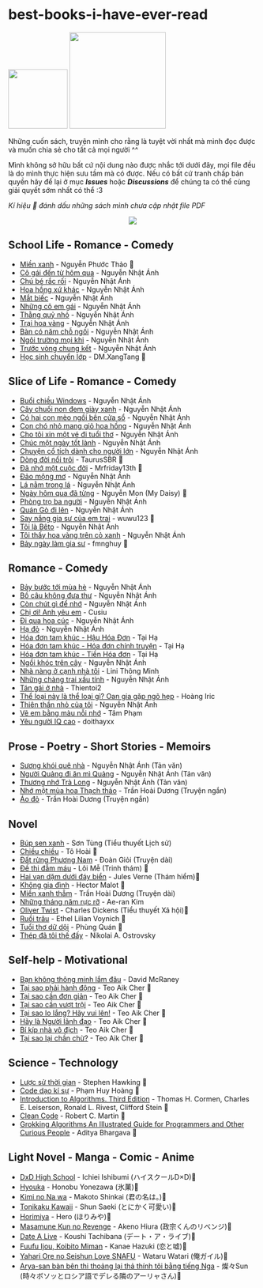 # best-books-i-have-ever-read

<img src="https://forthebadge.com/images/badges/built-with-love.svg" width="120"/> [<img src="https://img.shields.io/badge/Creator-Keri%20Nguyen-pink.svg?style=for-the-badge" width="195"/>](https://github.com/kr4zym3nvn)

Những cuốn sách, truyện mình cho rằng là tuyệt vời nhất mà mình đọc được và muốn chia sẻ cho tất cả mọi người ^^

Mình không sở hữu bất cứ nội dung nào được nhắc tới dưới đây, mọi file đều là do mình thực hiện sưu tầm mà có được. Nếu có bất cứ tranh chấp bản quyền hãy để lại ở mục ***Issues*** hoặc ***Discussions*** để chúng ta có thể cùng giải quyết sớm nhất có thể :3 

*Kí hiệu 💠 đánh dấu những sách mình chưa cập nhật file PDF*



<p align="center">
<img src="https://raw.githubusercontent.com/kr4zym3nvn/best-books-i-have-ever-read/main/img/Icon_Emoji_068_Hu_Tao_Adorable.webp">

</p><p align="center">

## School Life - Romance - Comedy
- [Miền xanh]() - Nguyễn Phước Thảo 💠
- [Cô gái đến từ hôm qua](https://github.com/kr4zym3nvn/best-books-i-have-ever-read/blob/main/romance-comendy-school/Co%20Gai%20Den%20Tu%20Hom%20Qua%20-%20Nguyen%20Nhat%20Anh.pdf) - Nguyễn Nhật Ánh
- [Chú bé rắc rối](https://github.com/kr4zym3nvn/best-books-i-have-ever-read/blob/main/romance-comendy-school/Chu%20Be%20Rac%20Roi%20-%20Nguyen%20Nhat%20Anh.pdf) - Nguyễn Nhật Ánh
- [Hoa hồng xứ khác](https://github.com/kr4zym3nvn/best-books-i-have-ever-read/blob/main/romance-comendy-school/Hoa%20Hong%20Xu%20Khac%20-%20Nguyen%20Nhat%20Anh.pdf) - Nguyễn Nhật Ánh
- [Mắt biếc](https://github.com/kr4zym3nvn/best-books-i-have-ever-read/blob/main/romance-comendy-school/Mat%20Biec%20-%20Nguyen%20Nhat%20Anh.pdf) - Nguyễn Nhật Ánh 
- [Những cô em gái](https://github.com/kr4zym3nvn/best-books-i-have-ever-read/blob/main/romance-comendy-school/Nhung%20Co%20Em%20Gai%20-%20Nguyen%20Nhat%20Anh.pdf) - Nguyễn Nhật Ánh 
- [Thằng quỷ nhỏ](https://github.com/kr4zym3nvn/best-books-i-have-ever-read/blob/main/romance-comendy-school/Thang%20Quy%20Nho%20-%20Nguyen%20Nhat%20Anh.pdf) - Nguyễn Nhật Ánh
- [Trại hoa vàng](https://github.com/kr4zym3nvn/best-books-i-have-ever-read/blob/main/romance-comendy-school/Trai%20Hoa%20Vang%20-%20Nguyen%20Nhat%20Anh.pdf) - Nguyễn Nhật Ánh
- [Bàn có năm chỗ ngồi](https://github.com/kr4zym3nvn/best-books-i-have-ever-read/blob/main/school/Ban%20Co%20Nam%20Cho%20Ngoi%20-%20Nguyen%20Nhat%20Anh.pdf) - Nguyễn Nhật Ánh
- [Ngôi trường mọi khi](https://github.com/kr4zym3nvn/best-books-i-have-ever-read/blob/main/school/Ngoi%20Truong%20Moi%20Khi%20-%20Nguyen%20Nhat%20Anh.pdf) - Nguyễn Nhật Ánh
- [Trước vòng chung kết](https://github.com/kr4zym3nvn/best-books-i-have-ever-read/blob/main/school/Truoc%20Vong%20Chung%20Ket%20-%20Nguyen%20Nhat%20Anh.pdf) - Nguyễn Nhật Ánh
- [Học sinh chuyển lớp]() - DM.XangTang 💠

## Slice of Life - Romance - Comedy
- [Buổi chiều Windows](https://github.com/kr4zym3nvn/best-books-i-have-ever-read/blob/main/slice_life-romance/Buoi%20Chieu%20Windows%20-%20Nguyen%20Nhat%20Anh.pdf) - Nguyễn Nhật Ánh
- [Cây chuối non đem giày xanh](https://github.com/kr4zym3nvn/best-books-i-have-ever-read/blob/main/slice_life-romance/cay-chuoi-non-dem-giay-xanh-nguyen-nhat-anh.pdf) - Nguyễn Nhật Ánh
- [Có hai con mèo ngồi bên cửa sổ](https://github.com/kr4zym3nvn/best-books-i-have-ever-read/blob/main/slice_life-romance/Co%20Hai%20Con%20Meo%20Ngoi%20Ben%20Cua%20So%20-%20Nguyen%20Nhat%20Anh.pdf) - Nguyễn Nhật Ánh
- [Con chó nhỏ mang giỏ hoa hồng](https://github.com/kr4zym3nvn/best-books-i-have-ever-read/blob/main/slice_life-romance/con-cho-nho-mang-gio-hoa-hong-nguyen-nhat-anh.pdf) - Nguyễn Nhật Ánh
- [Cho tôi xin một vé đi tuổi thơ](https://github.com/kr4zym3nvn/best-books-i-have-ever-read/blob/main/slice_life-romance/Cho%20Toi%20Xin%20Mot%20Ve%20Di%20Tuoi%20Tho%20-%20Nguyen%20Nhat%20Anh.pdf) - Nguyễn Nhật Ánh
- [Chúc một ngày tốt lành](https://github.com/kr4zym3nvn/best-books-i-have-ever-read/blob/main/slice_life-romance/chuc-mot-ngay-tot-lanh-nguyen-nhat-anh.pdf) - Nguyễn Nhật Ánh
- [Chuyện cổ tích dành cho người lớn](https://github.com/kr4zym3nvn/best-books-i-have-ever-read/blob/main/slice_life-romance/Chuyen%20Co%20Tich%20Danh%20Cho%20Nguoi%20Lon%20-%20Nguyen%20Nhat%20Anh.pdf) - Nguyễn Nhật Ánh
- [Dòng đời nổi trôi]() - TaurusSBR 💠
- [Đã nhớ một cuộc đời]() - Mrfriday13th 💠
- [Đảo mộng mơ](https://github.com/kr4zym3nvn/best-books-i-have-ever-read/blob/main/slice_life-romance/Dao%20Mong%20Mo%20-%20Nguyen%20Nhat%20Anh.pdf) - Nguyễn Nhật Ánh
- [Lá nằm trong lá](https://github.com/kr4zym3nvn/best-books-i-have-ever-read/blob/main/slice_life-romance/La%20Nam%20Trong%20La%20-%20Nguyen%20Nhat%20Anh.pdf) - Nguyễn Nhật Ánh
- [Ngày hôm qua đã từng]() - Nguyễn Mon (My Daisy) 💠
- [Phòng trọ ba người](https://github.com/kr4zym3nvn/best-books-i-have-ever-read/blob/main/slice_life-romance/Phong%20Tro%20Ba%20Nguoi%20-%20Nguyen%20Nhat%20Anh.pdf) - Nguyễn Nhật Ánh
- [Quán Gò đi lên](https://github.com/kr4zym3nvn/best-books-i-have-ever-read/blob/main/slice_life-romance/Quan%20Go%20Di%20Len%20-%20Nguyen%20Nhat%20Anh.pdf) - Nguyễn Nhật Ánh
- [Say nắng gia sư của em trai]() - wuwu123 💠
- [Tôi là Bêto](https://github.com/kr4zym3nvn/best-books-i-have-ever-read/blob/main/slice_life-romance/Toi%20La%20Beto%20-%20Nguyen%20Nhat%20Anh.pdf) - Nguyễn Nhật Ánh
- [Tôi thấy hoa vàng trên cỏ xanh](https://github.com/kr4zym3nvn/best-books-i-have-ever-read/blob/main/slice_life-romance/Toi%20Thay%20Hoa%20Vang%20Tren%20Co%20Xanh%20-%20Nguyen%20Nhat%20Anh.pdf) - Nguyễn Nhật Ánh
- [Bảy ngày làm gia sư]() - fmnghuy 💠

## Romance - Comedy
- [Bảy bước tới mùa hè](https://github.com/kr4zym3nvn/best-books-i-have-ever-read/blob/main/romance-comedy/bay-buoc-toi-mua-he-Nguyen-Nhat-Anh.pdf) - Nguyễn Nhật Ánh
- [Bồ câu không đưa thư](https://github.com/kr4zym3nvn/best-books-i-have-ever-read/blob/main/romance-comedy/Bo%20Cau%20Khong%20Dua%20Thu%20-%20Nguyen%20Nhat%20Anh.pdf) - Nguyễn Nhật Ánh
- [Còn chút gì để nhớ](https://github.com/kr4zym3nvn/best-books-i-have-ever-read/blob/main/romance-comedy/Con%20Chut%20Gi%20De%20Nho%20-%20Nguyen%20Nhat%20Anh.pdf) - Nguyễn Nhật Ánh
- [Chị ơi! Anh yêu em](https://github.com/kr4zym3nvn/best-books-i-have-ever-read/blob/main/romance-comedy/Ch%E1%BB%8B%20%C6%A0i%2C%20Anh%20Y%C3%AAu%20Em!%20-%20Cusiu.pdf) - Cusiu 
- [Đi qua hoa cúc](https://github.com/kr4zym3nvn/best-books-i-have-ever-read/blob/main/romance-comedy/Di%20Qua%20Hoa%20Cuc%20-%20Nguyen%20Nhat%20Anh.pdf) - Nguyễn Nhật Ánh
- [Hạ đỏ](https://github.com/kr4zym3nvn/best-books-i-have-ever-read/blob/main/romance-comedy/Ha%20Do%20-%20Nguyen%20Nhat%20Anh.pdf) - Nguyễn Nhật Ánh
- [Hóa đơn tam khúc - Hậu Hóa Đơn](https://github.com/kr4zym3nvn/best-books-i-have-ever-read/blob/main/romance-comedy/hau-hoa-don-tai-ha.pdf) - Tại Hạ
- [Hóa đơn tam khúc - Hóa đơn chính truyện](https://github.com/kr4zym3nvn/best-books-i-have-ever-read/blob/main/romance-comedy/hoa-don-chinh-truyen-tai-ha.pdf) - Tại Hạ
- [Hóa đơn tam khúc - Tiền Hóa đơn](https://github.com/kr4zym3nvn/best-books-i-have-ever-read/blob/main/romance-comedy/Chuyen%20Tien%20Hoa%20Don.pdf) - Tại Hạ
- [Ngồi khóc trên cây](https://github.com/kr4zym3nvn/best-books-i-have-ever-read/blob/main/romance-comedy/Ngoi-khoc-tren-cay-Nguyen-Nhat-Anh.pdf) - Nguyễn Nhật Ánh
- [Nhà nàng ở cạnh nhà tôi](https://github.com/kr4zym3nvn/best-books-i-have-ever-read/blob/main/romance-comedy/Nha%20Nang%20O%20Canh%20Nha%20Toi%20-%20Li%20Ni.pdf) - Lini Thông Minh
- [Những chàng trai xấu tính](https://github.com/kr4zym3nvn/best-books-i-have-ever-read/blob/main/romance-comendy-school/Nhung%20Chang%20Trai%20Xau%20Tinh%20-%20Nguyen%20Nhat%20Anh.pdf) - Nguyễn Nhật Ánh
- [Tán gái ở nhà](https://github.com/kr4zym3nvn/best-books-i-have-ever-read/blob/main/romance-comedy/Tan%20Gai%20O%20Nha%20-%20thientoi2.pdf) - Thientoi2
- [Thể loại này là thể loại gì? Oan gia gặp ngõ hẹp](https://github.com/kr4zym3nvn/best-books-i-have-ever-read/blob/main/romance-comedy/The%20Loai%20Nay%20La%20The%20Loai%20Gi...%20Oan%20Gia%20Ngo%20Hep%20-%20Mr.iric%20-%20Full.pdf) - Hoàng Iric
- [Thiên thần nhỏ của tôi](https://github.com/kr4zym3nvn/best-books-i-have-ever-read/blob/main/romance-comedy/Thien%20Than%20Nho%20Cua%20Toi%20-%20Nguyen%20Nhat%20Anh.pdf) - Nguyễn Nhật Ánh
- [Vẽ em bằng màu nỗi nhớ](https://github.com/kr4zym3nvn/best-books-i-have-ever-read/blob/main/romance-comedy/Ve%20Em%20Bang%20Mau%20Noi%20Nho%20-%20Tam%20Pham.pdf) - Tâm Phạm
- [Yêu người IQ cao](https://github.com/kr4zym3nvn/best-books-i-have-ever-read/blob/main/romance-comedy/yeu-nguoi-iq-cao-doithayxx.pdf) - doithayxx

## Prose - Poetry - Short Stories - Memoirs
- [Sương khói quê nhà](https://github.com/kr4zym3nvn/best-books-i-have-ever-read/blob/main/prose/suong-khoi-que-nha-nguyen-nhat-anh.pdf) - Nguyễn Nhật Ánh (Tản văn)
- [Người Quảng đi ăn mì Quảng](https://github.com/kr4zym3nvn/best-books-i-have-ever-read/blob/main/prose/nguoi-quang-di-an-mi-quang-nguyen-nhat-anh.pdf) - Nguyễn Nhật Ánh (Tản văn)
- [Thương nhớ Trà Long](https://github.com/kr4zym3nvn/best-books-i-have-ever-read/blob/main/prose/thuong-nho-tra-long-nguyen-nhat-anh.pdf) - Nguyễn Nhật Ánh (Tản văn)
- [Nhớ một mùa hoa Thạch thảo](https://github.com/kr4zym3nvn/best-books-i-have-ever-read/blob/main/novel/Nho%20mot%20mua%20hoa%20thach%20thao%20-%20Tran%20Hoai%20Duong.pdf) - Trần Hoài Dương (Truyện ngắn)
- [Áo đỏ](https://github.com/kr4zym3nvn/best-books-i-have-ever-read/blob/main/novel/Ao%20do%20-%20Tran%20Hoai%20Duong.pdf) - Trần Hoài Dương (Truyện ngắn)

## Novel
- [Búp sen xanh](https://github.com/kr4zym3nvn/best-books-i-have-ever-read/blob/main/novel/bup-sen-xanh-son-tung.pdf) - Sơn Tùng (Tiểu thuyết Lịch sử)
- [Chiều chiều]() - Tô Hoài 💠
- [Đất rừng Phương Nam](https://github.com/kr4zym3nvn/best-books-i-have-ever-read/blob/main/novel/dat-rung-phuong-nam-doan-gioi.pdf) - Đoàn Giỏi (Truyện dài)
- [Đề thi đẫm máu]() - Lôi Mễ (Trinh thám) 💠
- [Hai vạn dặm dưới đáy biển]() - Jules Verne (Thám hiểm)💠
- [Không gia đình]() - Hector Malot 💠
- [Miền xanh thẳm](https://github.com/kr4zym3nvn/best-books-i-have-ever-read/blob/main/novel/mien-xanh-tham-tran-hoai-duong.pdf) - Trần Hoài Dương (Truyện dài)
- [Những tháng năm rực rỡ](https://github.com/kr4zym3nvn/best-books-i-have-ever-read/blob/main/novel/Nhung%20Nam%20Thang%20Ruc%20Ro%20-%20Ae-ran%20Kim.pdf) - Ae-ran Kim
- [Oliver Twist]() - Charles Dickens (Tiểu thuyết Xã hội)💠
- [Ruồi trâu]() - Ethel Lilian Voynich 💠
- [Tuổi thơ dữ dội]() - Phùng Quán 💠
- [Thép đã tôi thế đấy](https://github.com/kr4zym3nvn/best-books-i-have-ever-read/blob/main/novel/thep-da-toi-the-day-nikolai.pdf) - Nikolai A. Ostrovsky 

## Self-help - Motivational 
- [Bạn không thông minh lắm đâu](https://github.com/kr4zym3nvn/best-books-i-have-ever-read/blob/main/self-help/ban-khong-thong-minh-lam-dau-David.pdf) - David McRaney
- [Tại sao phải hành động]() - Teo Aik Cher 💠
- [Tại sao cần đơn giản]() - Teo Aik Cher 💠
- [Tại sao cần vượt trội]() - Teo Aik Cher 💠
- [Tại sao lo lắng? Hãy vui lên!]() - Teo Aik Cher 💠
- [Hãy là Người lãnh đạo]() - Teo Aik Cher 💠
- [Bí kíp nhà vô địch]() - Teo Aik Cher 💠
- [Tại sao lại chần chừ?]() - Teo Aik Cher 💠

## Science - Technology
- [Lược sử thời gian]() - Stephen Hawking 💠
- [Code dạo kí sự]() - Phạm Huy Hoàng 💠
- [Introduction to Algorithms. Third Edition]() - Thomas H. Cormen, Charles E. Leiserson, Ronald L. Rivest, Clifford Stein 💠
- [Clean Code]() - Robert C. Martin 💠
- [Grokking Algorithms An Illustrated Guide for Programmers and Other Curious People]() - Aditya Bhargava 💠

## Light Novel - Manga - Comic - Anime
- [DxD High School]() - Ichiei Ishibumi (ハイスクールD×D)💠
- [Hyouka]() - Honobu Yonezawa (氷菓)💠
- [Kimi no Na wa]() - Makoto Shinkai (君の名は。)💠
- [Tonikaku Kawaii]() - Shun Saeki (とにかく可愛い)💠
- [Horimiya]() - Hero (ほりみや)💠
- [Masamune Kun no Revenge]() - Akeno Hiura (政宗くんのリベンジ)💠
- [Date A Live]() - Koushi Tachibana (デート・ア・ライブ)💠
- [Fuufu Ijou, Koibito Miman]() - Kanae Hazuki (恋と嘘)💠
- [Yahari Ore no Seishun Love SNAFU]() - Wataru Watari (俺ガイル)💠
- [Arya-san bàn bên thi thoảng lại thả thính tôi bằng tiếng Nga]() - 燦々Sun (時々ボソッとロシア語でデレる隣のアーリャさん)💠

